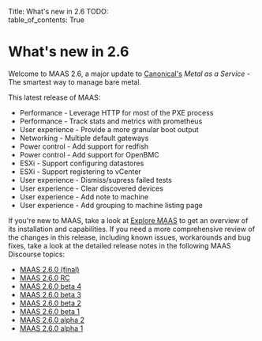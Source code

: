 Title: What's new in 2.6
TODO:  
table_of_contents: True

# What's new in 2.6

Welcome to MAAS 2.6, a major update to [Canonical's][canonical] *Metal as a
Service* - The smartest way to manage bare metal.

This latest release of MAAS:

+ Performance - Leverage HTTP for most of the PXE process
+ Performance - Track stats and metrics with prometheus
+ User experience - Provide a more granular boot output
+ Networking - Multiple default gateways
+ Power control - Add support for redfish
+ Power control - Add support for OpenBMC
+ ESXi - Support configuring datastores
+ ESXi - Support registering to vCenter
+ User experience - Dismiss/supress failed tests
+ User experience - Clear discovered devices
+ User experience - Add note to machine
+ User experience - Add grouping to machine listing page

If you're new to MAAS, take a look at [Explore MAAS][explore-maas] to get an
overview of its installation and capabilities. If you need a more
comprehensive review of the changes in this release, including known issues,
workarounds and bug fixes, take a look at the detailed release notes in the
following MAAS Discourse topics:

+ [MAAS 2.6.0 (final)][release-notes-final]
+ [MAAS 2.6.0 RC][release-notes-rc]
+ [MAAS 2.6.0 beta 4][release-notes-beta-4]
+ [MAAS 2.6.0 beta 3][release-notes-beta-3]
+ [MAAS 2.6.0 beta 2][release-notes-beta-2]
+ [MAAS 2.6.0 beta 1][release-notes-beta-1]
+ [MAAS 2.6.0 alpha 2][release-notes-alpha-2]
+ [MAAS 2.6.0 alpha 1][release-notes-alpha-1]

<!-- LINKS -->
[vanilla]: https://vanillaframework.io/
[explore-maas]: intro-explore.md
[canonical]: https://www.canonical.com/
[release-notes-alpha-1]: https://discourse.maas.io/t/maas-2-6-0-alpha-1-released/413
[release-notes-alpha-2]: https://discourse.maas.io/t/maas-2-6-0-alpha-2-released/460
[release-notes-beta-1]: https://discourse.maas.io/t/2-6-0-beta-1-released/495
[release-notes-beta-2]: https://discourse.maas.io/t/2-6-0-beta-2-released/523
[release-notes-beta-3]: https://discourse.maas.io/t/maas-2-6-0-beta-3-released/533
[release-notes-beta-4]: https://discourse.maas.io/t/maas-2-6-0-beta-4-released/537
[release-notes-rc]: https://discourse.maas.io/t/maas-2-6-0-rc-released/598
[release-notes-final]: https://discourse.maas.io/t/maas-2-6-0-released/724

